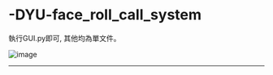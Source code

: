 # -DYU-face_roll_call_system
執行GUI.py即可, 其他均為單文件。

![image](https://user-images.githubusercontent.com/50831121/181445835-683041d6-ba22-46a2-983f-0a0f439de4c2.png)


--------------------------------------------
